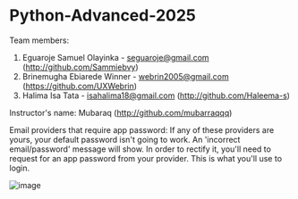 # Python-Advanced-2025
Team members:
1. Eguaroje Samuel Olayinka - seguaroje@gmail.com (http://github.com/Sammiebvy)
2. Brinemugha Ebiarede Winner - webrin2005@gmail.com (https://github.com/UXWebrin)
3. Halima Isa Tata - isahalima18@gmail.com (http://github.com/Haleema-s)


Instructor's name: Mubaraq (http://github.com/mubarraqqq)

Email providers that require app password:
If any of these providers are yours, your default password isn't going to work. An 'incorrect email/password' message will show. In order to rectify it, you'll need to request for an app password from your provider. This is what you'll use to login.


![image](https://github.com/user-attachments/assets/f5f16d1f-e73a-46a6-9f88-76593dcf02a7)
